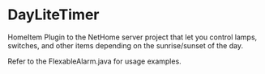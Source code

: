 DayLiteTimer
============

HomeItem Plugin to the NetHome server project that let you control lamps,
switches, and other items depending on the sunrise/sunset of the day.

Refer to the FlexableAlarm.java for usage examples.